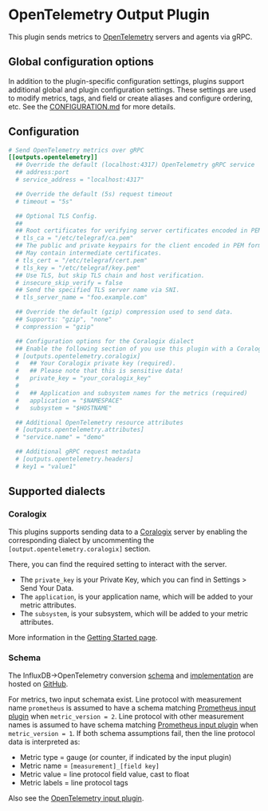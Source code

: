 # OpenTelemetry Output Plugin

This plugin sends metrics to [OpenTelemetry](https://opentelemetry.io) servers
and agents via gRPC.

## Global configuration options <!-- @/docs/includes/plugin_config.md -->

In addition to the plugin-specific configuration settings, plugins support
additional global and plugin configuration settings. These settings are used to
modify metrics, tags, and field or create aliases and configure ordering, etc.
See the [CONFIGURATION.md][CONFIGURATION.md] for more details.

[CONFIGURATION.md]: ../../../docs/CONFIGURATION.md#plugins

## Configuration

```toml @sample.conf
# Send OpenTelemetry metrics over gRPC
[[outputs.opentelemetry]]
  ## Override the default (localhost:4317) OpenTelemetry gRPC service
  ## address:port
  # service_address = "localhost:4317"

  ## Override the default (5s) request timeout
  # timeout = "5s"

  ## Optional TLS Config.
  ##
  ## Root certificates for verifying server certificates encoded in PEM format.
  # tls_ca = "/etc/telegraf/ca.pem"
  ## The public and private keypairs for the client encoded in PEM format.
  ## May contain intermediate certificates.
  # tls_cert = "/etc/telegraf/cert.pem"
  # tls_key = "/etc/telegraf/key.pem"
  ## Use TLS, but skip TLS chain and host verification.
  # insecure_skip_verify = false
  ## Send the specified TLS server name via SNI.
  # tls_server_name = "foo.example.com"

  ## Override the default (gzip) compression used to send data.
  ## Supports: "gzip", "none"
  # compression = "gzip"

  ## Configuration options for the Coralogix dialect
  ## Enable the following section of you use this plugin with a Coralogix endpoint
  # [outputs.opentelemetry.coralogix]
  #   ## Your Coralogix private key (required).
  #   ## Please note that this is sensitive data!
  #   private_key = "your_coralogix_key"
  #
  #   ## Application and subsystem names for the metrics (required)
  #   application = "$NAMESPACE"
  #   subsystem = "$HOSTNAME"

  ## Additional OpenTelemetry resource attributes
  # [outputs.opentelemetry.attributes]
  # "service.name" = "demo"

  ## Additional gRPC request metadata
  # [outputs.opentelemetry.headers]
  # key1 = "value1"
```

## Supported dialects

### Coralogix

This plugins supports sending data to a [Coralogix](https://coralogix.com)
server by enabling the corresponding dialect by uncommenting
the `[output.opentelemetry.coralogix]` section.

There, you can find the required setting to interact with the server.

- The `private_key` is your Private Key, which you can find in Settings > Send Your Data.
- The `application`, is your application name, which will be added to your metric attributes.
- The `subsystem`, is your subsystem, which will be added to your metric attributes.

More information in the
[Getting Started page](https://coralogix.com/docs/guide-first-steps-coralogix/).

### Schema

The InfluxDB->OpenTelemetry conversion [schema][] and [implementation][] are
hosted on [GitHub][repo].

For metrics, two input schemata exist.  Line protocol with measurement name
`prometheus` is assumed to have a schema matching [Prometheus input
plugin](../../inputs/prometheus/README.md) when `metric_version = 2`.  Line
protocol with other measurement names is assumed to have schema matching
[Prometheus input plugin](../../inputs/prometheus/README.md) when
`metric_version = 1`.  If both schema assumptions fail, then the line protocol
data is interpreted as:

- Metric type = gauge (or counter, if indicated by the input plugin)
- Metric name = `[measurement]_[field key]`
- Metric value = line protocol field value, cast to float
- Metric labels = line protocol tags

Also see the [OpenTelemetry input plugin](../../inputs/opentelemetry/README.md).

[schema]: https://github.com/influxdata/influxdb-observability/blob/main/docs/index.md

[implementation]: https://github.com/influxdata/influxdb-observability/tree/main/influx2otel

[repo]: https://github.com/influxdata/influxdb-observability
